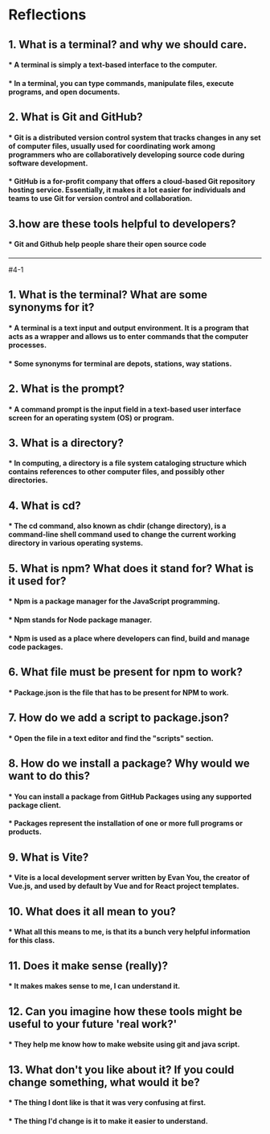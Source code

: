 # Reflections
## 1. What is a terminal? and why we should care.
  #### * A terminal is simply a text-based interface to the computer.  
  #### * In a terminal, you can type commands, manipulate files, execute programs, and open documents.
## 2. What is Git and GitHub?
  #### * Git is a distributed version control system that tracks changes in any set of computer files, usually used for coordinating work among programmers who are collaboratively developing source code during software development.
  #### * GitHub is a for-profit company that offers a cloud-based Git repository hosting service. Essentially, it makes it a lot easier for individuals and teams to use Git for version control and collaboration.
## 3.how are these tools helpful to developers?
  #### * Git and Github help people share their open source code
---------------------------------------------------------------------------------------------------------------------------------------------------------------------------------------------------------------------------
#4-1
## 1. What is the terminal? What are some synonyms for it?
  #### * A terminal is a text input and output environment. It is a program that acts as a wrapper and allows us to enter commands that the computer processes.
  #### * Some synonyms for terminal are depots, stations, way stations.
## 2. What is the prompt?
  #### * A command prompt is the input field in a text-based user interface screen for an operating system (OS) or program.
## 3. What is a directory?
  #### * In computing, a directory is a file system cataloging structure which contains references to other computer files, and possibly other directories.
## 4. What is cd?
  #### * The cd command, also known as chdir (change directory), is a command-line shell command used to change the current working directory in various operating systems.
## 5. What is npm? What does it stand for? What is it used for?
  #### * Npm is a package manager for the JavaScript programming.
  #### * Npm stands for Node package manager.
  #### * Npm is used as a place where developers can find, build and manage code packages.
## 6. What file must be present for npm to work?
  #### * Package.json is the file that has to be present for NPM to work.
## 7. How do we add a script to package.json?
  #### * Open the file in a text editor and find the "scripts" section.
## 8. How do we install a package? Why would we want to do this?
  #### * You can install a package from GitHub Packages using any supported package client.
  #### * Packages represent the installation of one or more full programs or products.
## 9. What is Vite?
  #### * Vite is a local development server written by Evan You, the creator of Vue.js, and used by default by Vue and for React project templates.
## 10. What does it all mean to you?
  #### * What all this means to me, is that its a bunch very helpful information for this class.
## 11. Does it make sense (really)?
  #### * It makes makes sense to me, I can understand it.
## 12. Can you imagine how these tools might be useful to your future 'real work?'
  #### * They help me know how to make website using git and java script.
## 13. What don't you like about it? If you could change something, what would it be?
  #### * The thing I dont like is that it was very confusing at first.
  #### * The thing I'd change is it to make it easier to understand.
